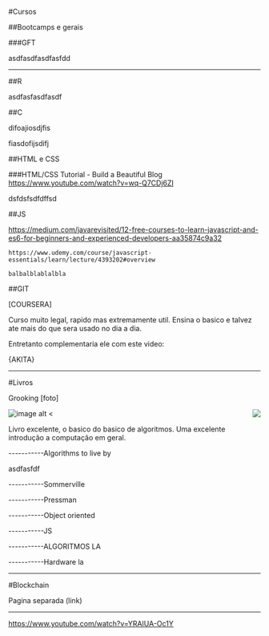 [comment]: <> (https://github.com/adam-p/markdown-here/wiki/Markdown-Cheatsheet#images)

[comment]: <> (https://markdowntohtml.com/)




#Cursos

##Bootcamps e gerais

###GFT

asdfasdfasdfasfdd

___

##R

asdfasfasdfasdf

##C

difoajiosdjfis

fiasdofijsdifj

##HTML e CSS

###HTML/CSS Tutorial - Build a Beautiful Blog https://www.youtube.com/watch?v=wq-Q7CDj6ZI

dsfdsfsdfdffsd

##JS

https://medium.com/javarevisited/12-free-courses-to-learn-javascript-and-es6-for-beginners-and-experienced-developers-aa35874c9a32

	https://www.udemy.com/course/javascript-essentials/learn/lecture/4393202#overview

	balbalblablalbla

##GIT

[COURSERA]

Curso muito legal, rapido mas extremamente util. Ensina o basico e talvez ate mais do que sera usado no dia a dia.

Entretanto complementaria ele com este video:

{AKITA}
___

#Livros

Grooking
[foto] 

<img style="float: right;" src="https://images-na.ssl-images-amazon.com/images/I/51cV560hqBL._SX258_BO1,204,203,200_.jpg">

![image alt <]("https://images-na.ssl-images-amazon.com/images/I/51cV560hqBL._SX258_BO1,204,203,200_.jpg")

Livro excelente, o basico do basico de algoritmos. Uma excelente introdução a computação em geral.

-----------Algorithms to live by

asdfasfdf

-----------Sommerville

-----------Pressman

-----------Object oriented

-----------JS

-----------ALGORITMOS LA

-----------Hardware la


___

#Blockchain

Pagina separada (link)








-------------------
https://www.youtube.com/watch?v=YRAIUA-Oc1Y